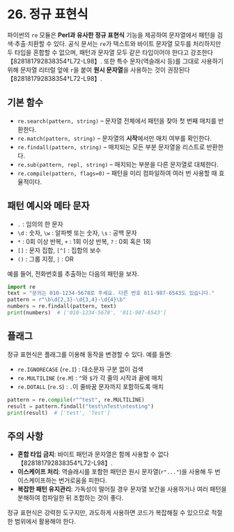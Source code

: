 # 26. 정규 표현식

파이썬의 `re` 모듈은 **Perl과 유사한 정규 표현식** 기능을 제공하여 문자열에서 패턴을 검색·추출·치환할 수 있다. 공식 문서는 `re`가 텍스트와 바이트 문자열 모두를 처리하지만 두 타입을 혼합할 수 없으며, 패턴과 문자열 모두 같은 타입이어야 한다고 강조한다【828181792838354†L72-L98】. 또한 특수 문자(역슬래시 등)를 그대로 사용하기 위해 문자열 리터럴 앞에 `r`을 붙여 **원시 문자열**을 사용하는 것이 권장된다【828181792838354†L72-L98】.

## 기본 함수

- `re.search(pattern, string)` – 문자열 전체에서 패턴을 찾아 첫 번째 매치를 반환한다.
- `re.match(pattern, string)` – 문자열의 **시작**에서만 매치 여부를 확인한다.
- `re.findall(pattern, string)` – 매치되는 모든 부분 문자열을 리스트로 반환한다.
- `re.sub(pattern, repl, string)` – 매치되는 부분을 다른 문자열로 대체한다.
- `re.compile(pattern, flags=0)` – 패턴을 미리 컴파일하여 여러 번 사용할 때 효율적이다.

## 패턴 예시와 메타 문자

- `.` : 임의의 한 문자
- `\d` : 숫자, `\w` : 알파벳 또는 숫자, `\s` : 공백 문자
- `*` : 0회 이상 반복, `+` : 1회 이상 반복, `?` : 0회 혹은 1회
- `[]` : 문자 집합, `[^]` : 집합의 보수
- `()` : 그룹 지정, `|` : OR

예를 들어, 전화번호를 추출하는 다음의 패턴을 보자.

```python
import re
text = "문의는 010-1234-5678로 주세요. 다른 번호 011-987-6543도 있습니다."
pattern = r"\b\d{2,3}-\d{3,4}-\d{4}\b"
numbers = re.findall(pattern, text)
print(numbers)  # ['010-1234-5678', '011-987-6543']
```

## 플래그

정규 표현식은 플래그를 이용해 동작을 변경할 수 있다. 예를 들면:

- `re.IGNORECASE` (`re.I`) : 대소문자 구분 없이 검색
- `re.MULTILINE` (`re.M`) : `^`와 `$`가 각 줄의 시작과 끝에 매치
- `re.DOTALL` (`re.S`) : `.`이 줄바꿈 문자까지 포함하도록 매치

```python
pattern = re.compile(r"^test", re.MULTILINE)
result = pattern.findall("test\nTest\ntesting")
print(result)  # ['test', 'Test']
```

## 주의 사항

- **혼합 타입 금지**: 바이트 패턴과 문자열은 함께 사용할 수 없다【828181792838354†L72-L98】.
- **이스케이프 처리**: 역슬래시를 포함한 패턴은 원시 문자열(`r"..."`)을 사용해 두 번 이스케이프하는 번거로움을 피한다.
- **복잡한 패턴 유지관리**: 가독성이 떨어질 경우 문자열 보간을 사용하거나 여러 패턴을 분해하여 컴파일한 뒤 조합하는 것이 좋다.

정규 표현식은 강력한 도구지만, 과도하게 사용하면 코드가 복잡해질 수 있으므로 적절한 범위에서 활용해야 한다.